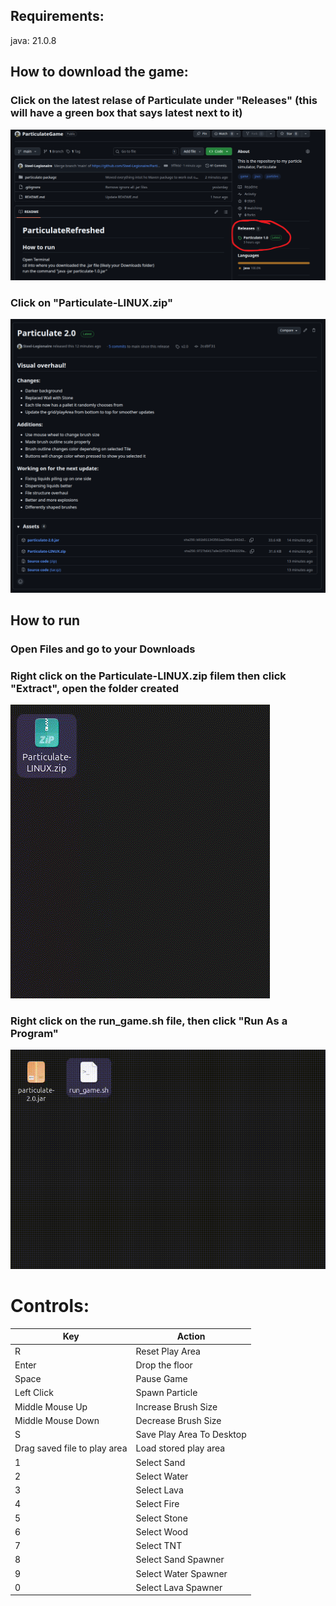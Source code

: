 ## Requirements: 
  java: 21.0.8


## How to download the game:
  ### Click on the latest relase of Particulate under "Releases" (this will have a green box that says latest next to it)
  
  ![alt text](readmeImages/releases_location.png "releases_location image")

  ### Click on "Particulate-LINUX.zip"

  ![alt text](readmeImages/releases_page.png "release page image")

## How to run
  ### Open Files and go to your Downloads
  ### Right click on the Particulate-LINUX.zip filem then click "Extract", open the folder created

  ![alt text](readmeImages/extract_zip_file_example.gif "extrac_zip_file_gif")

  ### Right click on the run_game.sh file, then click "Run As a Program" 
  ![alt text](readmeImages/run_game_example.gif "run_game_gif")
  
# Controls:

| Key | Action |
|-----|--------|
|R| Reset Play Area|
|Enter| Drop the floor|
|Space| Pause Game|
|Left Click| Spawn Particle|
|Middle Mouse Up| Increase Brush Size|
|Middle Mouse Down| Decrease Brush Size|
|S| Save Play Area To Desktop|
|Drag saved file to play area| Load stored play area|
|1|Select Sand|
|2|Select Water|
|3|Select Lava|
|4|Select Fire|
|5|Select Stone|
|6|Select Wood|
|7|Select TNT|
|8|Select Sand Spawner|
|9|Select Water Spawner|
|0|Select Lava Spawner|
